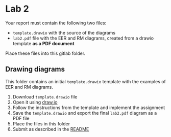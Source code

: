 # Lab 2
Your report must contain the following two files:

* `template.drawio` with the source of the diagrams
* `lab2.pdf` file with the EER and RM diagrams, created from a drawio template **as a PDF document**


Place these files into this gitlab folder.

## Drawing diagrams
This folder contains an initial `template.drawio` template with the examples of EER and RM diagrams. 

1. Download `template.drawio` file
2. Open it using [draw.io](https://www.draw.io)
3. Follow the instructions from the template and implement the assignment
4. Save the `template.drawio` and export the final `lab2.pdf` diagram as a PDF file
5. Place the files in this folder
5. Submit as described in the [README](https://gitlab.liu.se/olaha93/db/-/blob/master/README.md)